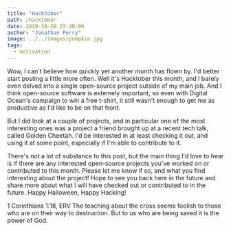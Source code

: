 ```yaml
---
title: "Hacktober"
path: /hacktober
date: 2019-10-28 23:40:00
author: "Jonathan Perry"
image: ../../images/pumpkin.jpg
tags:
  - motivation
---
```


Wow, I can't believe how quickly yet another month has flown by. I'd better start posting a little more often. Well it's Hacktober this month, and I barely even delved into a single open-source project outside of my main job. And I think open-source software is extemely important, so even with Digital Ocean's campaign to win a free t-shirt, it still wasn't enough to get me as productive as I'd like to be on that front.

But I did look at a couple of projects, and in particular one of the most interesting ones was a project a friend brought up at a recent tech talk, called Golden Cheetah. I'd be interested in at least checking it out, and using it at some point, especially if I'm able to contribute to it.

There's not a lot of substance to this post, but the main thing I'd love to hear is if there are any interested open-source projects you've worked on or contributed to this month. Please let me know if so, and what you find interesting about the project! Hope to see you back here in the future and share more about what I will have checked out or contributed to in the future. Happy Halloween, Happy Hacking!
 
1 Corinthians 1:18, ERV
The teaching about the cross seems foolish to those who are on their way to destruction. But to us who are being saved it is the power of God.
